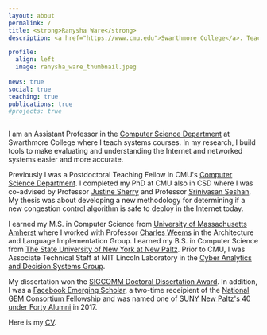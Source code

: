 ```yaml
---
layout: about
permalink: /
title: <strong>Ranysha Ware</strong> 
description: <a href="https://www.cmu.edu">Swarthmore College</a>. Teaching the youth.

profile:
  align: left
  image: ranysha_ware_thumbnail.jpeg 
  
news: true
social: true
teaching: true
publications: true
#projects: true
---
```


I am an Assistant Professor in the [Computer Science Department](https://www.cs.swarthmore.edu/) at Swarthmore College where I teach systems courses. In my research, I build tools to make evaluating and understanding the Internet and networked systems easier and more accurate.

Previously I was a Postdoctoral Teaching Fellow in CMU's [Computer Science Department](https://www.csd.cs.cmu.edu/). I completed my PhD at CMU also in CSD where I was co-advised by Professor [Justine Sherry](http://justinesherry.com) and Professor [Srinivasan Seshan](https://www.cs.cmu.edu/~srini/). My thesis was about developing a new methodology for determining if a new congestion control algorithm is safe to deploy in the Internet today.

I earned my M.S. in Computer Science from [University of Massachusetts Amherst](https://cs.umass.edu) where I worked with Professor [Charles Weems](http://www.cics.umass.edu/~weems/) in the Architecture and Language Implementation Group. I earned my B.S. in Computer Science from [The State University of New York at New Paltz](https://www.newpaltz.edu/compsci/). Prior to CMU, I was Associate Technical Staff at MIT Lincoln Laboratory in the [Cyber Analytics and Decision Systems Group](https://www.ll.mit.edu/r-d/cyber-security-and-information-sciences/cyber-analytics-and-decision-systems).

My dissertation won the [SIGCOMM Doctoral Dissertation Award](https://www.sigcomm.org/awards/sigcomm-doctoral-dissertation-award). In addition, I was a [Facebook Emerging Scholar](https://research.fb.com/programs/emerging-scholars/), a two-time receipient of the [National GEM Consortium Fellowship](http://www.gemfellowship.org/) and was named one of [SUNY New Paltz's 40 under Forty Alumni](http://www.newpaltz.edu/alumni/40underforty/) in 2017.

Here is my [CV](https://www.cs.cmu.edu/~rware/assets/pdf/ranysha-ware-cv.pdf).